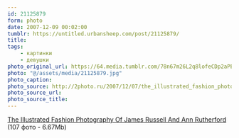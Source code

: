 ```yaml
---
id: 21125879
form: photo
date: 2007-12-09 00:02:00
tumblr: https://untitled.urbansheep.com/post/21125879/
title:
tags:
    - картинки
    - девушки
photo_original_url: https://64.media.tumblr.com/78n67m26L2q8lofeCDp2aPE4_540.jpg
photo: "@/assets/media/21125879.jpg"
photo_caption:
photo_source: http://2photo.ru/2007/12/07/the_illustrated_fashion_photography_of_james_russell_and_ann_rutherford.html
photo_source_url:
photo_source_title:
---
```


<p><a href="http://2photo.ru/2007/12/07/the_illustrated_fashion_photography_of_james_russell_and_ann_rutherford.html">The Illustrated Fashion Photography Of James Russell And Ann Rutherford</a> (107 фото - 6.67Mb)</p>
